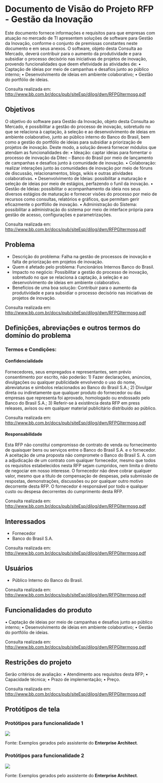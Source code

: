 # Documento de Visão do Projeto RFP - Gestão da Inovação

  Este documento fornece informações e requisitos para que empresas com atuação no mercado de TI apresentem soluções de software para Gestão da Inovação, conforme o conjunto de premissas constantes neste documento e em seus anexos.
  O software, objeto desta Consulta ao Mercado, deverá contribuir para o aumento da produtividade e para subsidiar o processo decisório nas iniciativas de projetos de inovação, provendo funcionalidades que deem efetividade às atividades de:
     • Captação de ideias por meio de campanhas e desafios junto ao público interno;
     • Desenvolvimento de ideias em ambiente colaborativo;
     • Gestão do portfólio de ideias.

Consulta realizada em: http://www.bb.com.br/docs/pub/siteEsp/dilog/dwn/RFPGItermosg.pdf

## Objetivos

O objetivo do software para Gestão da Inovação, objeto desta Consulta ao Mercado, é possibilitar a gestão do processo de inovação, sobretudo no que se relaciona à captação, à seleção e ao desenvolvimento de ideias em ambiente colaborativo, junto ao público interno do Banco do Brasil, bem como a gestão do portfólio de ideias para subsidiar a priorização de projetos de inovação.
Deste modo, a solução deverá fornecer módulos que atendam as funcionalidades de:
    • Ideação: captar ideias para fomentar o processo de inovação da Ditec – Banco do Brasil por meio de lançamento de campanhas e desafios junto à comunidade de inovação.
    • Colaboração: realizar interações junto às comunidades de inovação por meio de fóruns de discussão, relacionamentos, blogs, wikis e outras atividades colaborativas.
    • Desenvolvimento de Ideias: possibilitar a maturação e seleção de ideias por meio de estágios, perfazendo o funil da inovação.
    • Gestão de Ideias: possibilitar o acompanhamento da ideia nos seus diversos estágios de maturação e fornecer visões do processo por meio de recursos como consultas, relatórios e gráficos, que permitam gerir eficazmente o portfólio de inovação.
    • Administração do Sistema: possibilitar a administração do sistema por meio de interface própria para gestão de acesso, configurações e parametrizações.

Consulta realizada em: http://www.bb.com.br/docs/pub/siteEsp/dilog/dwn/RFPGItermosg.pdf

## Problema

* Descrição do problema: Falha na gestão de processos de inovação e falta de priorização em projetos de inovação.
* Quem é afetado pelo problema: Funcionários Internos Banco do Brasil.
* Impacto no negócio: Possibilitar a gestão do processo de inovação, sobretudo no que se relaciona à captação, à seleção e ao desenvolvimento de ideias em ambiente colaborativo.
* Benefícios de uma boa solução: Contribuir para o aumento da produtividade e para subsidiar o processo decisório nas iniciativas de projetos de inovação.

Consulta realizada em: http://www.bb.com.br/docs/pub/siteEsp/dilog/dwn/RFPGItermosg.pdf

## Definições, abreviações e outros termos do domínio do problema

### Termos e Condições:

#### Confidencialidade

Fornecedores, seus empregados e representantes, sem prévio consentimento por escrito, não poderão:
    1) Fazer declarações, anúncios, divulgações ou qualquer publicidade envolvendo o uso do nome, abreviaturas e símbolos relacionados ao Banco do Brasil S.A.;
    2) Divulgar direta ou indiretamente que qualquer produto do fornecedor ou das empresas que representa foi aprovado, homologado ou endossado pelo Banco do Brasil S.A.;
    3) Referir-se à existência desta RFP em press releases, avisos ou em qualquer material publicitário distribuído ao público. 

Consulta realizada em: http://www.bb.com.br/docs/pub/siteEsp/dilog/dwn/RFPGItermosg.pdf

#### Responsabilidade

   Esta RFP não constitui compromisso de contrato de venda ou fornecimento de quaisquer bens ou serviços entre o Banco do Brasil S.A. e o fornecedor.
   A aceitação de uma proposta não compromete o Banco do Brasil S. A. com a adjudicação de um contrato com qualquer fornecedor, mesmo que todos os requisitos estabelecidos nesta RFP sejam cumpridos, nem limita o direito de negociar em nosso interesse.
   O fornecedor não deve cobrar qualquer valor, mesmo que a título de compensação de despesas, pela submissão de respostas, demonstrações, discussões ou por qualquer outro motivo decorrente desta RFP.
   O fornecedor é responsável por todo e qualquer custo ou despesa decorrentes do cumprimento desta RFP.
   
Consulta realizada em: http://www.bb.com.br/docs/pub/siteEsp/dilog/dwn/RFPGItermosg.pdf
 
## Interessados

- Fornecedor
- Banco do Brasil S.A.

Consulta realizada em: http://www.bb.com.br/docs/pub/siteEsp/dilog/dwn/RFPGItermosg.pdf

## Usuários

- Público Interno do Banco do Brasil.

Consulta realizada em: http://www.bb.com.br/docs/pub/siteEsp/dilog/dwn/RFPGItermosg.pdf

## Funcionalidades do produto

• Captação de ideias por meio de campanhas e desafios junto ao público
interno;
• Desenvolvimento de ideias em ambiente colaborativo;
• Gestão do portfólio de ideias. 

Consulta realizada em: http://www.bb.com.br/docs/pub/siteEsp/dilog/dwn/RFPGItermosg.pdf

## Restrições do projeto

Serão critérios de avaliação:
  • Atendimento aos requisitos desta RFP;
  • Capacidade técnica;
  • Prazo de implementação;
  • Preço.
  
Consulta realizada em: http://www.bb.com.br/docs/pub/siteEsp/dilog/dwn/RFPGItermosg.pdf

## Protótipos de tela

### Protótipos para funcionalidade 1

![](proto1.png)

Fonte: Exemplos gerados pelo assistente do **Enterprise Architect**.

### Protótipos para funcionalidade 2

![](proto2.png)

Fonte: Exemplos gerados pelo assistente do **Enterprise Architect**.
